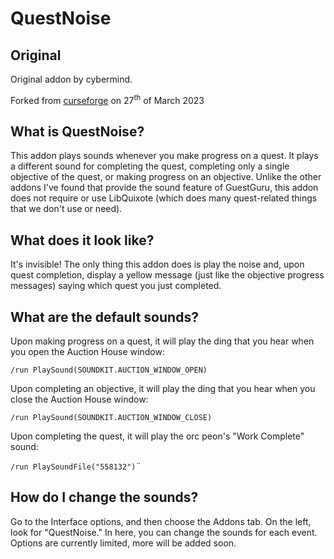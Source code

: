 # QuestNoise

## **Original**

Original addon by cybermind.

Forked from [curseforge](https://www.curseforge.com/wow/addons/questnoise) on 27<sup>th</sup> of March 2023

## What is QuestNoise?

This addon plays sounds whenever you make progress on a quest. It plays a different sound for completing the quest, completing only a single objective of the quest, or making progress on an objective. Unlike the other addons I've found that provide the sound feature of GuestGuru, this addon does not require or use LibQuixote (which does many quest-related things that we don't use or need).

## What does it look like?

It's invisible! The only thing this addon does is play the noise and, upon quest completion, display a yellow message (just like the objective progress messages) saying which quest you just completed.

## What are the default sounds?

Upon making progress on a quest, it will play the ding that you hear when you open the Auction House window:

`/run PlaySound(SOUNDKIT.AUCTION_WINDOW_OPEN)`

Upon completing an objective, it will play the ding that you hear when you close the Auction House window:

`/run PlaySound(SOUNDKIT.AUCTION_WINDOW_CLOSE)`

Upon completing the quest, it will play the orc peon's "Work Complete" sound:

`/run PlaySoundFile("558132")`¨

## How do I change the sounds?

Go to the Interface options, and then choose the Addons tab. On the left, look for "QuestNoise." In here, you can change the sounds for each event. Options are currently limited, more will be added soon.
